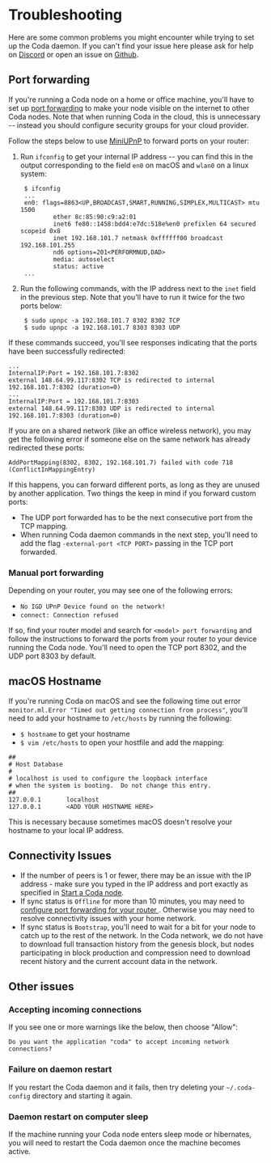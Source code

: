# Troubleshooting

Here are some common problems you might encounter while trying to set up the Coda daemon. If you can't find your issue here please ask for help on [Discord](https://bit.ly/CodaDiscord) or open an issue on [Github](https://github.com/CodaProtocol/coda/issues/new).

## Port forwarding

If you're running a Coda node on a home or office machine, you'll have to set up [port forwarding](https://en.wikipedia.org/wiki/Port_forwarding) to make your node visible on the internet to other Coda nodes. Note that when running Coda in the cloud, this is unnecessary -- instead you should configure security groups for your cloud provider.

Follow the steps below to use [MiniUPnP](https://github.com/miniupnp/miniupnp) to forward ports on your router:

1. Run `ifconfig` to get your internal IP address -- you can find this in the output corresponding to the field `en0` on macOS and `wlan0` on a linux system:

        $ ifconfig
        ...
        en0: flags=8863<UP,BROADCAST,SMART,RUNNING,SIMPLEX,MULTICAST> mtu 1500
                ether 8c:85:90:c9:a2:01 
                inet6 fe80::1458:bdd4:e7dc:518e%en0 prefixlen 64 secured scopeid 0x8 
                inet 192.168.101.7 netmask 0xffffff00 broadcast 192.168.101.255
                nd6 options=201<PERFORMNUD,DAD>
                media: autoselect
                status: active
        ...

2. Run the following commands, with the IP address next to the `inet` field in the previous step. Note that you'll have to run it twice for the two ports below:

        $ sudo upnpc -a 192.168.101.7 8302 8302 TCP
        $ sudo upnpc -a 192.168.101.7 8303 8303 UDP

If these commands succeed, you'll see responses indicating that the ports have been successfully redirected:

```
...
InternalIP:Port = 192.168.101.7:8302
external 148.64.99.117:8302 TCP is redirected to internal 192.168.101.7:8302 (duration=0)
...
InternalIP:Port = 192.168.101.7:8303
external 148.64.99.117:8303 UDP is redirected to internal 192.168.101.7:8303 (duration=0)
```

If you are on a shared network (like an office wireless network), you may get the following error if someone else on the same network has already redirected these ports:

```
AddPortMapping(8302, 8302, 192.168.101.7) failed with code 718 (ConflictInMappingEntry)
```

If this happens, you can forward different ports, as long as they are unused by another application. Two things the keep in mind if you forward custom ports:

- The UDP port forwarded has to be the next consecutive port from the TCP mapping.
- When running Coda daemon commands in the next step, you'll need to add the flag `-external-port <TCP PORT>` passing in the TCP port forwarded.

### Manual port forwarding

Depending on your router, you may see one of the following errors:

- `No IGD UPnP Device found on the network!`
- `connect: Connection refused`

If so, find your router model and search for `<model> port forwarding` and follow the instructions to forward the ports from your router to your device running the Coda node. You'll need to open the TCP port 8302, and the UDP port 8303 by default.

## macOS Hostname

If you're running Coda on macOS and see the following time out error `monitor.ml.Error "Timed out getting connection from process"`, you'll need to add your hostname to `/etc/hosts` by running the following:

- `$ hostname` to get your hostname
- `$ vim /etc/hosts` to open your hostfile and add the mapping:

```    
##
# Host Database
#
# localhost is used to configure the loopback interface
# when the system is booting.  Do not change this entry.
##
127.0.0.1       localhost
127.0.0.1       <ADD YOUR HOSTNAME HERE>
```

This is necessary because sometimes macOS doesn't resolve your hostname to your local IP address.

## Connectivity Issues

- If the number of peers is 1 or fewer, there may be an issue with the IP address - make sure you typed in the IP address and port exactly as specified in [Start a Coda node](#start-a-coda-node).
- If sync status is `Offline` for more than 10 minutes, you may need to [configure port forwarding for your router ](/docs/getting-started/#port-forwarding). Otherwise you may need to resolve connectivity issues with your home network.
- If sync status is `Bootstrap`, you'll need to wait for a bit for your node to catch up to the rest of the network. In the Coda network, we do not have to download full transaction history from the genesis block, but nodes participating in block production and compression need to download recent history and the current account data in the network.

## Other issues

### Accepting incoming connections
If you see one or more warnings like the below, then choose "Allow":
```
Do you want the application "coda" to accept incoming network connections?
```

### Failure on daemon restart
If you restart the Coda daemon and it fails, then try deleting your `~/.coda-config` directory and starting it again.

### Daemon restart on computer sleep
If the machine running your Coda node enters sleep mode or hibernates, you will need to restart the Coda daemon once the machine becomes active.
